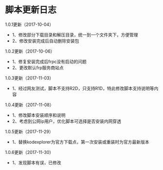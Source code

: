 脚本更新日志
======

1.0.1更新（2017-10-04）
- 1、修改部分下载目录和解压目录，统一到一个文件夹下，方便管理
- 2、修改安装完成后自动删除安装包

1.0.2更新（2017-10-06）
- 1、修复安装完成后frpc没有启动的问题
- 2、更改默认frp服务商站点

1.0.3更新（2017-11-03）
- 1、经过网友测试，脚本不支持R2D，只支持R1D，特此修改脚本支持说明等内容

1.0.4更新（2017-11-08）
- 1、修改脚本安装顺序和说明
- 2、考虑到公网ip用户，优化脚本可选择是否安装内网穿透

1.0.5更新（2017-11-29）
- 1、替换kodexplorer为官方下载点，第一次安装或重装时为官方最新版本

1.0.6更新（2017-11-30）
- 1、发现脚本有误，已修改
